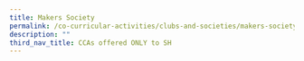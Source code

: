 ```yaml
---
title: Makers Society
permalink: /co-curricular-activities/clubs-and-societies/makers-society/
description: ""
third_nav_title: CCAs offered ONLY to SH
---
```


